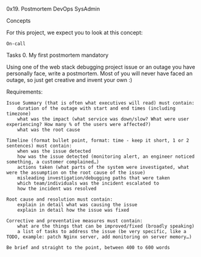 0x19. Postmortem
DevOps
SysAdmin


Concepts

For this project, we expect you to look at this concept:

    On-call

Tasks
0. My first postmortem
mandatory

Using one of the web stack debugging project issue or an outage you have personally face, write a postmortem. Most of you will never have faced an outage, so just get creative and invent your own :)

Requirements:

    Issue Summary (that is often what executives will read) must contain:
        duration of the outage with start and end times (including timezone)
        what was the impact (what service was down/slow? What were user experiencing? How many % of the users were affected?)
        what was the root cause

    Timeline (format bullet point, format: time - keep it short, 1 or 2 sentences) must contain:
        when was the issue detected
        how was the issue detected (monitoring alert, an engineer noticed something, a customer complained…)
        actions taken (what parts of the system were investigated, what were the assumption on the root cause of the issue)
        misleading investigation/debugging paths that were taken
        which team/individuals was the incident escalated to
        how the incident was resolved

    Root cause and resolution must contain:
        explain in detail what was causing the issue
        explain in detail how the issue was fixed

    Corrective and preventative measures must contain:
        what are the things that can be improved/fixed (broadly speaking)
        a list of tasks to address the issue (be very specific, like a TODO, example: patch Nginx server, add monitoring on server memory…)

    Be brief and straight to the point, between 400 to 600 words

